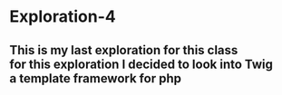 # Exploration-4

## This is my last exploration for this class<br>for this exploration I decided to look into Twig<br>a template framework for php
